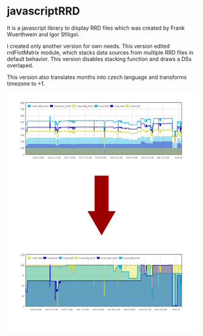 # javascriptRRD
It is a javascript library to display RRD files which was created by Frank Wuerthwein and Igor Sfiligoi. 

I created only another version for own needs. This version edited rrdFlotMatrix module, which stacks data sources from multiple RRD files in default behavior. This version disables stacking function and draws a DSs overlaped.

This version also translates months into czech language and transforms timezone to +1.

![GitHub Logo](/images/transformation.jpg)
